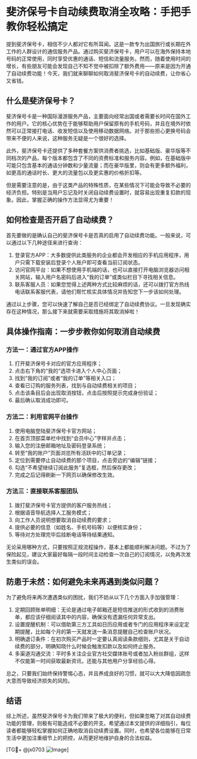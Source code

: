 # 斐济保号卡自动续费取消全攻略：手把手教你轻松搞定

提到斐济保号卡，相信不少人都对它有所耳闻。这是一款专为出国旅行或长期在外工作的人群设计的通信服务产品。通过购买斐济保号卡，用户可以在海外保持本地号码的正常使用，同时享受优惠的通话、短信和流量服务。然而，随着使用时间的增长，有些朋友可能会发现自己不知不觉中被扣除了额外费用——原来是因为开通了自动续费功能！今天，我们就来聊聊如何取消斐济保号卡的自动续费，让你省心又省钱。

## 什么是斐济保号卡？

斐济保号卡是一种国际漫游服务产品，主要面向经常出国或者需要长时间在国外工作的用户。它的核心优势在于能够帮助用户保留原有的手机号码，并且在境外时依然可以正常接打电话、收发短信以及使用移动数据网络。对于那些担心更换号码会带来不便的人来说，这种服务无疑是一个很好的选择。

此外，斐济保号卡还提供了多种套餐方案供消费者挑选，比如基础版、豪华版等不同档次的产品，每个版本都包含了不同的资费标准和服务内容。例如，在基础版中可能只包含基本的通话分钟数和少量流量；而在豪华版里，则会有更多额外福利，如更高的通话时长、更大的流量包以及更实惠的价格折扣等。

但是需要注意的是，由于这类产品的特殊性质，在某些情况下可能会导致不必要的经济负担。特别是当用户忘记及时关闭自动续费设置时，就容易出现重复扣款的现象。因此，掌握正确的操作方法显得尤为重要！

## 如何检查是否开启了自动续费？

首先要做的是确认自己的斐济保号卡是否真的启用了自动续费功能。一般来说，可以通过以下几种途径来进行查询：

1. 登录官方APP：大多数提供此类服务的企业都会开发相应的手机应用程序，用户只需下载安装后登录个人账户即可查看当前订阅状态。
2. 访问官网平台：如果不想使用手机端的话，也可以直接打开电脑浏览器访问相关网站，输入用户名密码后进入“我的订单”或类似栏目下寻找相关信息。
3. 联系客服人员：如果您觉得上述两种方式比较麻烦的话，还可以拨打官方热线电话联系客服代表，请他们帮忙核实具体情况并告知您下一步该如何处理。

通过以上步骤，您可以快速了解自己是否已经绑定了自动续费协议。一旦发现确实存在这种情况，那么接下来就需要采取措施将其取消掉啦！

## 具体操作指南：一步步教你如何取消自动续费

### 方法一：通过官方APP操作
1. 打开斐济保号卡对应的官方应用程序；
2. 点击右下角的“我的”选项卡进入个人中心页面；
3. 找到“我的订阅”或者“我的订单”等相关入口；
4. 查看已订购的服务列表，找到与自动续费相关的项目；
5. 点击该条目后会出现取消按钮，点击后按照提示完成身份验证；
6. 最后确认取消成功即可。

### 方法二：利用官网平台操作
1. 使用电脑登陆斐济保号卡官方网站；
2. 在首页顶部菜单栏中找到“会员中心”字样并点击；
3. 输入您的注册邮箱地址及密码登录系统；
4. 转至“我的账户”页面浏览所有活跃中的订单记录；
5. 定位到需要停止自动续费的那个项目，点击旁边的“编辑”链接；
6. 勾选“不希望继续订阅此服务”复选框，然后保存更改；
7. 完成之后记得刷新一下网页以确保修改生效。

### 方法三：直接联系客服团队
1. 拨打斐济保号卡官方提供的客户服务热线；
2. 根据语音导航选择人工服务模式；
3. 向工作人员说明想要取消自动续费的要求；
4. 提供必要的信息（如姓名、手机号码等）以便核实身份；
5. 等待对方处理完毕后挂断电话等待结果通知。

无论采用哪种方式，只要按照正规流程操作，基本上都能顺利解决问题。不过为了保险起见，建议大家最好每隔一段时间主动检查一次自己的订阅情况，以免再次发生类似的误会。

## 防患于未然：如何避免未来再遇到类似问题？

为了避免将来再次遭遇类似的困扰，我们不妨从以下几个方面入手加强管理：

1. 定期回顾账单明细：无论是通过电子邮箱还是短信推送的形式收到的消费账单，都应该仔细阅读其中的内容，确保没有遗漏任何异常支出。
2. 设置提醒机制：可以借助第三方工具如日历应用或者专门的应用程序来设定定期提醒，比如每个月的第一天就发送一条消息提醒自己检查账户状况。
3. 明确退订条件：在初次购买产品时一定要认真阅读条款细则，尤其是关于自动续费的部分，明确知晓什么时候会触发扣款以及如何终止服务。
4. 多渠道沟通交流：平时多关注企业官方社交媒体账号或者加入粉丝群组，这样不仅能第一时间获取最新资讯，还能与其他用户分享经验心得。

总之，只要我们始终保持警惕心态，并且养成良好的习惯，就可以大大降低因疏忽大意而导致经济损失的风险。

## 结语

综上所述，虽然斐济保号卡为我们带来了极大的便利，但如果忽略了对其自动续费功能的管理，则极有可能造成不必要的开支。希望通过本文提供的详细指引，每位读者都能够轻松掌握如何正确地取消自动续费设置。同时，也希望各位能够在日常生活中更加注重细节上的把控，从而更好地维护自身的合法权益。

[TG💪+ @jx0703 ![Image](https://github.com/user-attachments/assets/dbca1d08-cadb-493c-b0ec-ad6f7a83f270)]